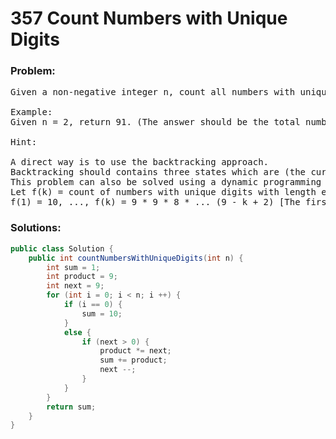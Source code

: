 # 357 Count Numbers with Unique Digits

### Problem:

<pre>
Given a non-negative integer n, count all numbers with unique digits, x, where 0 ≤ x < 10n.

Example:
Given n = 2, return 91. (The answer should be the total numbers in the range of 0 ≤ x < 100, excluding [11,22,33,44,55,66,77,88,99])

Hint:

A direct way is to use the backtracking approach.
Backtracking should contains three states which are (the current number, number of steps to get that number and a bitmask which represent which number is marked as visited so far in the current number). Start with state (0,0,0) and count all valid number till we reach number of steps equals to 10n.
This problem can also be solved using a dynamic programming approach and some knowledge of combinatorics.
Let f(k) = count of numbers with unique digits with length equals k.
f(1) = 10, ..., f(k) = 9 * 9 * 8 * ... (9 - k + 2) [The first factor is 9 because a number cannot start with 0].
</pre>

### Solutions:

```java
public class Solution {
    public int countNumbersWithUniqueDigits(int n) {
        int sum = 1;
        int product = 9;
        int next = 9;
        for (int i = 0; i < n; i ++) {
            if (i == 0) {
                sum = 10;
            }
            else {
                if (next > 0) {
                    product *= next;
                    sum += product;
                    next --;
                }
            }
        }
        return sum;
    }
}
```